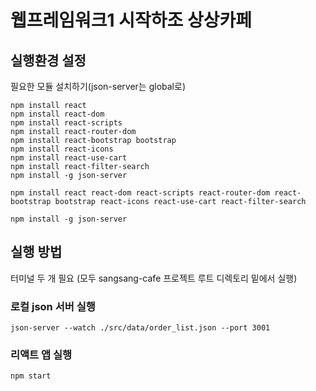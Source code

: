 # 웹프레임워크1 시작하조 상상카페

## 실행환경 설정
필요한 모듈 설치하기(json-server는 global로)
```
npm install react
npm install react-dom
npm install react-scripts
npm install react-router-dom
npm install react-bootstrap bootstrap
npm install react-icons
npm install react-use-cart
npm install react-filter-search
npm install -g json-server
```
```
npm install react react-dom react-scripts react-router-dom react-bootstrap bootstrap react-icons react-use-cart react-filter-search
```
```
npm install -g json-server
```

## 실행 방법
터미널 두 개 필요 (모두 sangsang-cafe 프로젝트 루트 디렉토리 밑에서 실행)
### 로컬 json 서버 실행
```
json-server --watch ./src/data/order_list.json --port 3001
```
### 리액트 앱 실행
```
npm start
```
